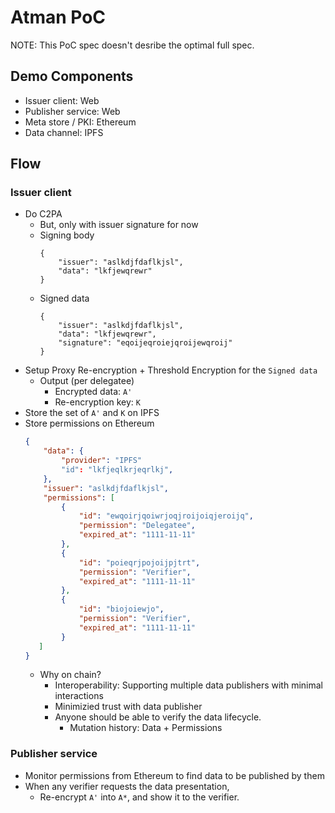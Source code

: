 # Atman PoC

NOTE: This PoC spec doesn't desribe the optimal full spec.

## Demo Components

- Issuer client: Web
- Publisher service: Web
- Meta store / PKI: Ethereum
- Data channel: IPFS


## Flow 

### Issuer client
- Do C2PA
    - But, only with issuer signature for now
    - Signing body
        ```
        {
            "issuer": "aslkdjfdaflkjsl",
            "data": "lkfjewqrewr"
        }
        ```
    - Signed data
        ```
        {
            "issuer": "aslkdjfdaflkjsl",
            "data": "lkfjewqrewr",
            "signature": "eqoijeqroiejqroijewqroij"
        }
        ```
- Setup Proxy Re-encryption + Threshold Encryption for the `Signed data`
    - Output (per delegatee)
        - Encrypted data: `A'`
        - Re-encryption key: `K` 
- Store the set of `A'` and `K` on IPFS
- Store permissions on Ethereum
    ```json
    {
        "data": {
            "provider": "IPFS"
            "id": "lkfjeqlkrjeqrlkj",
        },
        "issuer": "aslkdjfdaflkjsl",
        "permissions": [
            {
                "id": "ewqoirjqoiwrjoqjroijoiqjeroijq",
                "permission": "Delegatee",
                "expired_at": "1111-11-11"
            },
            {
                "id": "poieqrjpojoijpjtrt",
                "permission": "Verifier",
                "expired_at": "1111-11-11"
            },
            {
                "id": "biojoiewjo",
                "permission": "Verifier",
                "expired_at": "1111-11-11"
            }
       ]
    }
    ```
    - Why on chain?
        - Interoperability: Supporting multiple data publishers with minimal interactions
        - Minimizied trust with data publisher
        - Anyone should be able to verify the data lifecycle.
            - Mutation history: Data + Permissions

### Publisher service
- Monitor permissions from Ethereum to find data to be published by them
- When any verifier requests the data presentation,
    - Re-encrypt `A'` into `A*`, and show it to the verifier.
